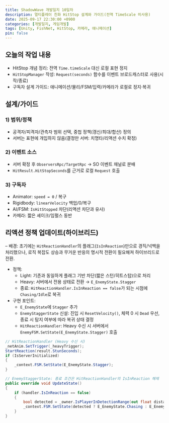 ```yaml
---
title: ShadowWave 개발일지 10일차
description: 멀티플레이 친화 HitStop 설계와 가이드(전역 TimeScale 미사용)
date: 2025-09-17 22:30:00 +0900
categories: [개발일지, 게임개발]
tags: [Unity, FishNet, HitStop, 카메라, 애니메이션]
pin: false
---
```


## 오늘의 작업 내용

- HitStop 개념 정리: 전역 `Time.timeScale` 대신 로컬 표현 정지
- `HitStopManager` 작성: `Request(seconds)` 함수를 이벤트 브로드캐스터로 사용(시작/종료)
- 구독자 설계 가이드: 애니메이션/물리/FSM/입력/카메라가 로컬로 정지·복귀

## 설계/가이드

### 1) 범위/정책
- 공격자/피격자/관측자 범위 선택, 중첩 정책(갱신/최대/합산) 정의
- 서버는 표현에 개입하지 않음(결정만 서버: 치명타/리액션 수치 확정)

### 2) 이벤트 소스
- 서버 확정 후 `ObserversRpc/TargetRpc` → SO 이벤트 채널로 분배
- `HitResult.HitStopSeconds`를 근거로 로컬 `Request` 호출

### 3) 구독자
- Animator: `speed = 0` / 복구
- Rigidbody: `linearVelocity` 백업/0/복구
- AI/FSM: `IsHitStopped` 차단(리액션 차단과 유사)
- 카메라: 짧은 셰이크/임펄스 동반

## 리액션 정책 업데이트(하이브리드)

– 배경: 초기에는 `HitReactionHandler`의 플래그(`IsInReaction`)만으로 경직/넉백을 처리했으나, 로직 복잡도 상승과 무거운 반응의 명시적 전환이 필요해져 하이브리드로 전환.
- 정책:
  - Light: 기존과 동일하게 플래그 기반 차단(짧은 스턴/히트스탑)으로 처리
  - Heavy: 서버에서 전용 상태로 전환 → `E_EnemyState.Stagger`
  - 종료: `HitReactionHandler.IsInReaction == false`가 되는 시점에 `Chasing/Idle`로 복귀
- 구현 포인트:
  - `E_EnemyState`에 `Stagger` 추가
  - `EnemyStaggerState` 신설: 진입 시 `ResetVelocity()`, 체력 0 시 `Dead` 우선, 종료 시 탐지 여부에 따라 복귀 상태 결정
  - `HitReactionHandler`: Heavy 수신 시 서버에서 `EnemyFSM.SetState(E_EnemyState.Stagger)` 호출

```csharp
// HitReactionHandler (Heavy 수신 시)
_netAnim.SetTrigger(_heavyTrigger);
StartReaction(result.StunSeconds);
if (IsServerInitialized)
{
    _context.FSM.SetState(E_EnemyState.Stagger);
}
```

```csharp
// EnemyStaggerState: 종료 조건은 HitReactionHandler의 IsInReaction 해제
public override void UpdateState()
{
    if (handler.IsInReaction == false)
    {
        bool detected = _owner.IsPlayerInDetectionRange(out float distance);
        _context.FSM.SetState(detected ? E_EnemyState.Chasing : E_EnemyState.Idle);
    }
}
```


